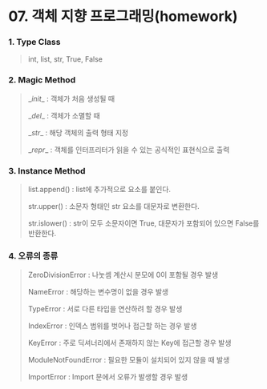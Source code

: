 # 07. 객체 지향 프로그래밍(homework)

### 1. Type Class

> int, list, str, True, False

### 2. Magic Method

> \__init__ : 객체가 처음 생성될 때 
>
> \__del__ : 객체가 소멸할 때
>
> \__str__ : 해당 객체의 출력 형태 지정
>
> \__repr__ : 객체를 인터프리터가 읽을 수 있는 공식적인 표현식으로 출력

### 3. Instance Method

> list.append() : list에 추가적으로 요소를 붙인다.
>
> str.upper() : 소문자 형태인 str 요소를 대문자로 변환한다.
>
> str.islower() : str이 모두 소문자이면 True, 대문자가 포함되어 있으면 False를 반환한다.

### 4. 오류의 종류

> ZeroDivisionError : 나눗셈 계산시 분모에 0이 포함될 경우 발생
>
> NameError : 해당하는 변수명이 없을 경우 발생
>
> TypeError : 서로 다른 타입을 연산하려 할 경우 발생
>
> IndexError : 인덱스 범위를 벗어나 접근할 하는 경우 발생
>
> KeyError : 주로 딕셔너리에서 존재하지 않는 Key에 접근할 경우 발생
>
> ModuleNotFoundError : 필요한 모듈이 설치되어 있지 않을 때 발생
>
> ImportError : Import 문에서 오류가 발생할 경우 발생

